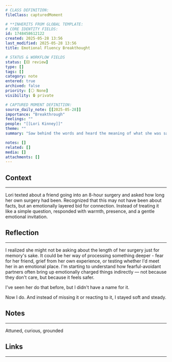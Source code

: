 ```yaml
---
# CLASS DEFINITION:
fileClass: capturedMoment

# **INHERITS FROM GLOBAL TEMPLATE:
# CORE IDENTITY FIELDS:
id: 1748458612122
created: 2025-05-28 13:56
last_modified: 2025-05-28 13:56
title: Emotional Fluency Breakthought

# STATUS & WORKFLOW FIELDS
status: [🟨 review]
type: []
tags: []
category: note
entered: true
archived: false
priority: [⚪ None]
visibility: 🔒 private

# CAPTURED MOMENT DEFINITION:
source_daily_note: [[2025-05-28]]
importance: "Breakthrough"
feelings: ""
people: "[[Lori Kinney]]"
theme: ""
summary: "Saw behind the words and heard the meaning of what she was saying"

notes: []
related: []
media: []
attachments: []
---
```


## Context
---
Lori texted about a friend going into an 8-hour surgery and asked how long her own surgery had been. Recognized that this may not have been about facts, but an emotionally layered bid for connection. Instead of treating it like a simple question, responded with warmth, presence, and a gentle emotional invitation.

## Reflection
---
I realized she might not be asking about the length of her surgery just for memory's sake. It could be her way of processing something deeper - fear for her friend, grief from her own experience, or testing whether l'd meet her in an emotional place. I'm starting to understand how fearful-avoidant partners often bring up emotionally charged things indirectly — not because they don't care, but because it feels safer.

I've seen her do that before, but I didn't have a name for it.

Now I do. And instead of missing it or reacting to it, I stayed soft and steady.

## Notes 
---
Attuned, curious, grounded

## Links
---

